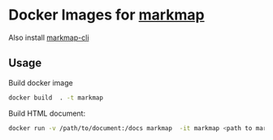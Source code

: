 # Docker Images for [markmap](https://github.com/dundalek/markmap)

Also install [markmap-cli](https://github.com/markmap/markmap/tree/master/packages/markmap-cli)

## Usage

Build docker image

```bash
docker build  . -t markmap
```

Build HTML document:

```bash
docker run -v /path/to/document:/docs markmap  -it markmap <path to markdown file>
```
